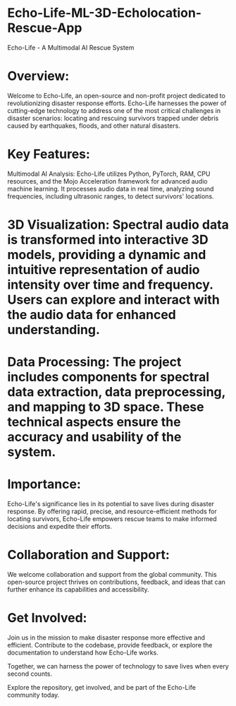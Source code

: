 # Echo-Life-ML-3D-Echolocation-Rescue-App
Echo-Life - A Multimodal AI Rescue System


# Overview:
Welcome to Echo-Life, an open-source and non-profit project dedicated to revolutionizing disaster response efforts. Echo-Life harnesses the power of cutting-edge technology to address one of the most critical challenges in disaster scenarios: locating and rescuing survivors trapped under debris caused by earthquakes, floods, and other natural disasters.

# Key Features:

Multimodal AI Analysis: Echo-Life utilizes Python, PyTorch, RAM, CPU resources, and the Mojo Acceleration framework for advanced audio machine learning. It processes audio data in real time, analyzing sound frequencies, including ultrasonic ranges, to detect survivors' locations.

# 3D Visualization: Spectral audio data is transformed into interactive 3D models, providing a dynamic and intuitive representation of audio intensity over time and frequency. Users can explore and interact with the audio data for enhanced understanding.

# Data Processing: The project includes components for spectral data extraction, data preprocessing, and mapping to 3D space. These technical aspects ensure the accuracy and usability of the system.

# Importance:

Echo-Life's significance lies in its potential to save lives during disaster response. By offering rapid, precise, and resource-efficient methods for locating survivors, Echo-Life empowers rescue teams to make informed decisions and expedite their efforts.

# Collaboration and Support:

We welcome collaboration and support from the global community. This open-source project thrives on contributions, feedback, and ideas that can further enhance its capabilities and accessibility.

# Get Involved:

Join us in the mission to make disaster response more effective and efficient. Contribute to the codebase, provide feedback, or explore the documentation to understand how Echo-Life works.

Together, we can harness the power of technology to save lives when every second counts.

Explore the repository, get involved, and be part of the Echo-Life community today.
